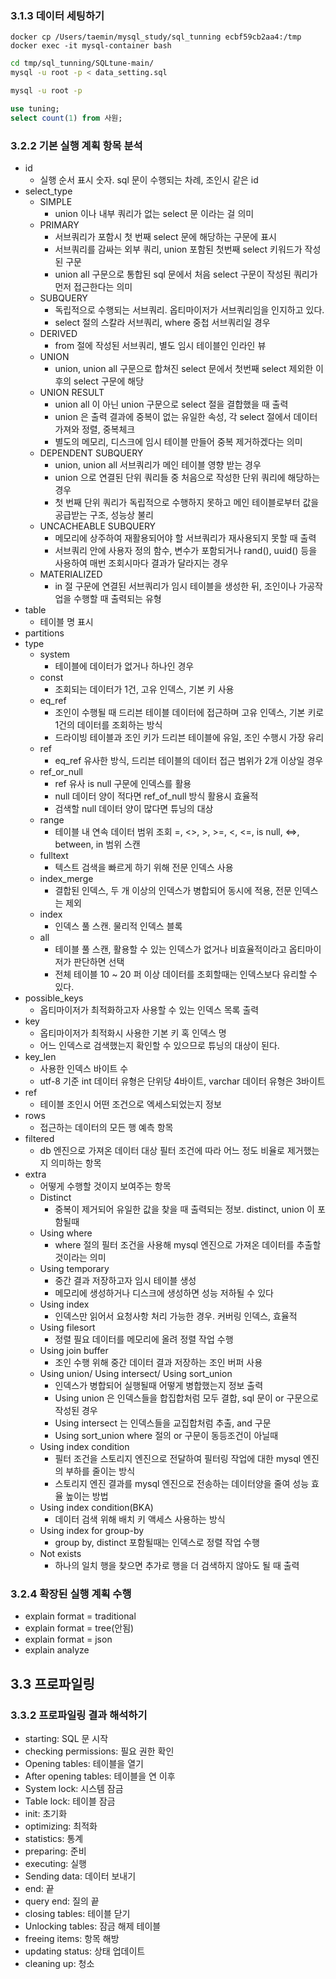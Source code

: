 ### 3.1.3 데이터 세팅하기
```shell
docker cp /Users/taemin/mysql_study/sql_tunning ecbf59cb2aa4:/tmp
docker exec -it mysql-container bash
```
```bash
cd tmp/sql_tunning/SQLtune-main/
mysql -u root -p < data_setting.sql

mysql -u root -p
```
```sql
use tuning;
select count(1) from 사원;
```

### 3.2.2 기본 실행 계획 항목 분석

* id
  * 실행 순서 표시 숫자. sql 문이 수행되는 차례, 조인시 같은 id
* select_type
  * SIMPLE
    * union 이나 내부 쿼리가 없는 select 문 이라는 걸 의미
  * PRIMARY
    * 서브쿼리가 포함시 첫 번째 select 문에 해당하는 구문에 표시
    * 서브쿼리를 감싸는 외부 쿼리, union 포함된 첫번째 select 키워드가 작성된 구문
    * union all 구문으로 통합된 sql 문에서 처음 select 구문이 작성된 쿼리가 먼저 접근한다는 의미
  * SUBQUERY
    * 독립적으로 수행되는 서브쿼리. 옵티마이저가 서브쿼리임을 인지하고 있다.
    * select 절의 스칼라 서브쿼리, where 중첩 서브쿼리일 경우
  * DERIVED
    * from 절에 작성된 서브쿼리, 별도 임시 테이블인 인라인 뷰
  * UNION
    * union, union all 구문으로 합쳐진 select 문에서 첫번째 select 제외한 이후의 select 구문에 해당
  * UNION RESULT
    * union all 이 아닌 union 구문으로 select 절을 결합했을 때 출력
    * union 은 출력 결과에 중복이 없는 유일한 속성, 각 select 절에서 데이터 가져와 정렬, 중복체크
    * 별도의 메모리, 디스크에 임시 테이블 만들어 중복 제거하겠다는 의미
  * DEPENDENT SUBQUERY
    * union, union all 서브쿼리가 메인 테이블 영향 받는 경우
    * union 으로 연결된 단위 쿼리들 중 처음으로 작성한 단위 쿼리에 해당하는 경우
    * 첫 번째 단위 쿼리가 독립적으로 수행하지 못하고 메인 테이블로부터 값을 공급받는 구조, 성능상 불리
  * UNCACHEABLE SUBQUERY
    * 메모리에 상주하여 재활용되어야 할 서브쿼리가 재사용되지 못할 때 출력
    * 서브쿼리 안에 사용자 정의 함수, 변수가 포함되거나 rand(), uuid() 등을 사용하여 매번 조회시마다 결과가 달라지는 경우
  * MATERIALIZED
    * in 절 구문에 연결된 서브쿼리가 임시 테이블을 생성한 뒤, 조인이나 가공작업을 수행할 때 출력되는 유형
* table
  * 테이블 명 표시
* partitions
* type
  * system
    * 테이블에 데이터가 없거나 하나인 경우
  * const
    * 조회되는 데이터가 1건, 고유 인덱스, 기본 키 사용
  * eq_ref
    * 조인이 수행될 때 드리븐 테이블 데이터에 접근하며 고유 인덱스, 기본 키로 1건의 데이터를 조회하는 방식
    * 드라이빙 테이블과 조인 키가 드리븐 테이블에 유일, 조인 수행시 가장 유리
  * ref
    * eq_ref 유사한 방식, 드리븐 테이블의 데이터 접근 범위가 2개 이상일 경우
  * ref_or_null
    * ref 유사 is null 구문에 인덱스를 활용
    * null 데이터 양이 적다면 ref_of_null 방식 활용시 효율적
    * 검색할 null 데이터 양이 많다면 튜닝의 대상
  * range
    * 테이블 내 연속 데이터 범위 조회 =, <>, >, >=, <, <=, is null, <=>, between, in 범위 스캔
  * fulltext
    * 텍스트 검색을 빠르게 하기 위해 전문 인덱스 사용
  * index_merge
    * 결합된 인덱스, 두 개 이상의 인덱스가 병합되어 동시에 적용, 전문 인덱스는 제외
  * index
    * 인덱스 풀 스캔. 물리적 인덱스 블록
  * all
    * 테이블 풀 스캔, 활용할 수 있는 인덱스가 없거나 비효율적이라고 옵티마이저가 판단하면 선택
    * 전체 테이블 10 ~ 20 퍼 이상 데이터를 조회할때는 인덱스보다 유리할 수 있다.
* possible_keys
  * 옵티마이저가 최적화하고자 사용할 수 있는 인덱스 목록 출력
* key
  * 옵티마이저가 최적화시 사용한 기본 키 혹 인덱스 명
  * 어느 인덱스로 검색했는지 확인할 수 있으므로 튜닝의 대상이 된다.
* key_len
  * 사용한 인덱스 바이트 수
  * utf-8 기준 int 데이터 유형은 단위당 4바이트, varchar 데이터 유형은 3바이트
* ref
  * 테이블 조인시 어떤 조건으로 엑세스되었는지 정보
* rows
  * 접근하는 데이터의 모든 행 예측 항목
* filtered
  * db 엔진으로 가져온 데이터 대상 필터 조건에 따라 어느 정도 비율로 제거했는지 의미하는 항목
* extra
  * 어떻게 수행할 것이지 보여주는 항목
  * Distinct
    * 중복이 제거되어 유일한 값을 찾을 때 출력되는 정보. distinct, union 이 포함될때
  * Using where
    * where 절의 필터 조건을 사용해 mysql 엔진으로 가져온 데이터를 추출할 것이라는 의미
  * Using temporary
    * 중간 결과 저장하고자 임시 테이블 생성
    * 메모리에 생성하거나 디스크에 생성하면 성능 저하될 수 있다
  * Using index
    * 인덱스만 읽어서 요청사항 처리 가능한 경우. 커버링 인덱스, 효율적
  * Using filesort
    * 정렬 필요 데이터를 메모리에 올려 정렬 작업 수행
  * Using join buffer
    * 조인 수행 위해 중간 데이터 결과 저장하는 조인 버퍼 사용
  * Using union/ Using intersect/ Using sort_union
    * 인덱스가 병합되어 실행될때 어떻게 병합했는지 정보 출력
    * Using union 은 인덱스들을 합집합처럼 모두 결합, sql 문이 or 구문으로 작성된 경우
    * Using intersect 는 인덱스들을 교집합처럼 추출, and 구문
    * Using sort_union where 절의 or 구문이 동등조건이 아닐때
  * Using index condition
    * 필터 조건을 스토리지 엔진으로 전달하여 필터링 작업에 대한 mysql 엔진의 부하를 줄이는 방식
    * 스토리지 엔진 결과를 mysql 엔진으로 전송하는 데이터양을 줄여 성능 효율 높이는 방법
  * Using index condition(BKA)
    * 데이터 검색 위해 배치 키 액세스 사용하는 방식
  * Using index for group-by
    * group by, distinct 포함될때는 인덱스로 정렬 작업 수행
  * Not exists
    * 하나의 일치 행을 찾으면 추가로 행을 더 검색하지 않아도 될 때 출력

### 3.2.4 확장된 실행 계획 수행

* explain format = traditional
* explain format = tree(안됨)
* explain format = json
* explain analyze

## 3.3 프로파일링

### 3.3.2 프로파일링 결과 해석하기

* starting: SQL 문 시작
* checking permissions: 필요 권한 확인
* Opening tables: 테이블을 열기
* After opening tables: 테이블을 연 이후
* System lock: 시스템 잠금
* Table lock: 테이블 잠금
* init: 초기화
* optimizing: 최적화
* statistics: 통계
* preparing: 준비
* executing: 실행
* Sending data: 데이터 보내기
* end: 끝
* query end: 질의 끝
* closing tables: 테이블 닫기
* Unlocking tables: 잠금 해제 테이블
* freeing items: 항목 해방
* updating status: 상태 업데이트
* cleaning up: 청소